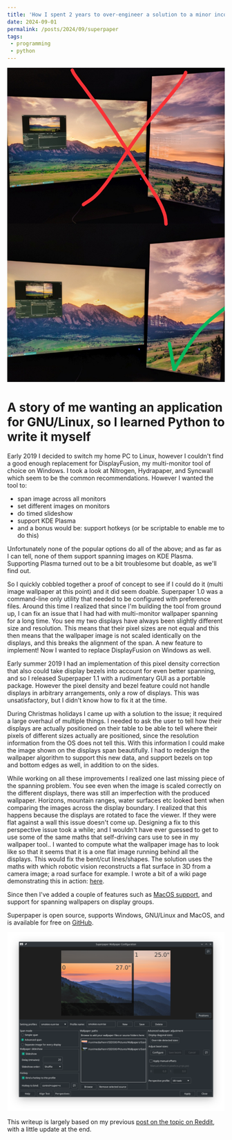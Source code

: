 ```yaml
---
title: 'How I spent 2 years to over-engineer a solution to a minor inconvenience'
date: 2024-09-01
permalink: /posts/2024/09/superpaper
tags:
 - programming
 - python
---
```


<img src='/images/superpaper-no-yes-mark.jpg'>

A story of me wanting an application for GNU/Linux, so I learned Python to write it myself
======
Early 2019 I decided to switch my home PC to Linux, however I couldn't find a good enough replacement for DisplayFusion, my multi-monitor tool of choice on Windows. I took a look at Nitrogen, Hydrapaper, and Syncwall which seem to be the common recommendations. However I wanted the tool to:

- span image across all monitors
- set different images on monitors
- do timed slideshow
- support KDE Plasma
- and a bonus would be: support hotkeys (or be scriptable to enable me to do this)

Unfortunately none of the popular options do all of the above; and as far as I can tell, none of them support spanning images on KDE Plasma. Supporting Plasma turned out to be a bit troublesome but doable, as we'll find out.

So I quickly cobbled together a proof of concept to see if I could do it (multi image wallpaper at this point) and it did seem doable. Superpaper 1.0 was a command-line only utility that needed to be configured with preference files. Around this time I realized that since I'm building the tool from ground up, I can fix an issue that I had had with multi-monitor wallpaper spanning for a long time. You see my two displays have always been slightly different size and resolution. This means that their pixel sizes are not equal and this then means that the wallpaper image is not scaled identically on the displays, and this breaks the alignment of the span. A new feature to implement! Now I wanted to replace DisplayFusion on Windows as well.

Early summer 2019 I had an implementation of this pixel density correction that also could take display bezels into account for even better spanning, and so I released Superpaper 1.1 with a rudimentary GUI as a portable package. However the pixel density and bezel feature could not handle displays in arbitrary arrangements, only a row of displays. This was unsatisfactory, but I didn't know how to fix it at the time.

During Christmas holidays I came up with a solution to the issue; it required a large overhaul of multiple things. I needed to ask the user to tell how their displays are actually positioned on their table to be able to tell where their pixels of different sizes actually are positioned, since the resolution information from the OS does not tell this. With this information I could make the image shown on the displays span beautifully. I had to redesign the wallpaper algorithm to support this new data, and support bezels on top and bottom edges as well, in addition to on the sides.

While working on all these improvements I realized one last missing piece of the spanning problem. You see even when the image is scaled correctly on the different displays, there was still an imperfection with the produced wallpaper. Horizons, mountain ranges, water surfaces etc looked bent when comparing the images across the display boundary. I realized that this happens because the displays are rotated to face the viewer. If they were flat against a wall this issue doesn't come up. Designing a fix to this perspective issue took a while; and I wouldn't have ever guessed to get to use some of the same maths that self-driving cars use to see in my wallpaper tool.. I wanted to compute what the wallpaper image has to look like so that it seems that it is a one flat image running behind all the displays. This would fix the bent/cut lines/shapes. The solution uses the maths with which robotic vision reconstructs a flat surface in 3D from a camera image; a road surface for example. I wrote a bit of a wiki page demonstrating this in action: [here](https://github.com/hhannine/superpaper/wiki/Wallpaper-spanning-with-advanced-options:-what-the-pixel-density-and-perspective-corrections-are-about). 

Since then I've added a couple of features such as [MacOS support](https://github.com/hhannine/superpaper/releases/tag/v2.2.0), and support for spanning wallpapers on display groups.

Superpaper is open source, supports Windows, GNU/Linux and MacOS, and is available for free on [GitHub](https://github.com/hhannine/superpaper/).

<img src='/images/gui-screenshot.png'>

This writeup is largely based on my previous [post on the topic on Reddit](https://www.reddit.com/r/linux/comments/g6l5lj/superpaper_200_i_wrote_a_multimonitor_wallpaper/), with a little update at the end.
